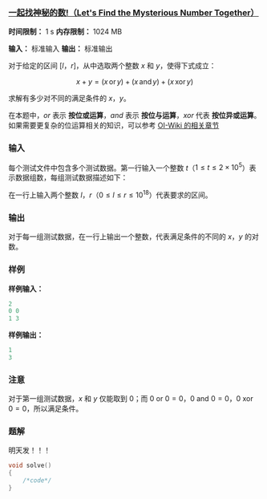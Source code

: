 ### [一起找神秘的数!（Let's Find the Mysterious Number Together）](https://ac.nowcoder.com/acm/contest/95334/F)

**时间限制：** 1 s
**内存限制：** 1024 MB

**输入：** 标准输入
**输出：** 标准输出



对于给定的区间 $[l$，$r]$，从中选取两个整数 $x$ 和 $y$，使得下式成立：

$$
x + y = (x \, \text{or} \, y) + (x \, \text{and} \, y) + (x \, \text{xor} \, y)
$$

求解有多少对不同的满足条件的 $x$，$y$。

在本题中，$or$ 表示 **按位或运算**，$and$ 表示 **按位与运算**，$xor$ 代表 **按位异或运算**。如果需要更复杂的位运算相关的知识，可以参考 [OI-Wiki 的相关章节](https://oi-wiki.org/lang/bit/)







### 输入

每个测试文件中包含多个测试数据。第一行输入一个整数 $t$（$1 \leq t \leq 2 \times 10^5$）表示数据组数，每组测试数据描述如下：

在一行上输入两个整数 $l$，$r$（$0 \leq l \leq r \leq 10^{18}$）代表要求的区间。





### 输出

对于每一组测试数据，在一行上输出一个整数，代表满足条件的不同的 $x$，$y$ 的对数。





### 样例

**样例输入：**

```cpp
2
0 0
1 3
```



**样例输出：**

```cpp
1
3
```





### 注意

对于第一组测试数据，$x$ 和 $y$ 仅能取到 $0$；而 $0 \text{ or } 0 = 0$，$0 \text{ and } 0 = 0$，$0  \text{ xor } 0 = 0$，所以满足条件。





### 题解

明天发！！！



```cpp
void solve()  
{  
    /*code*/
}
```